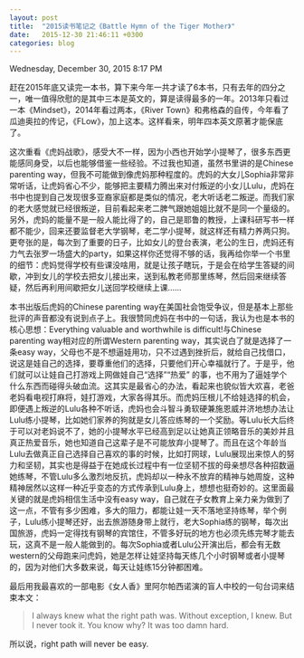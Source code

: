 ```yaml
---
layout: post
title:  "2015读书笔记之《Battle Hymn of the Tiger Mother》"
date:   2015-12-30 21:46:11 +0300
categories: blog
---
```

Wednesday, December 30, 2015 8:17 PM

赶在2015年底又读完一本书，算下来今年一共才读了6本书，只有去年的四分之一，唯一值得欣慰的是其中三本是英文的，算是读得最多的一年。2013年只看过一本《Mindset》，2014年看过两本，《River Town》和弗格森的自传，今年看了瓜迪奥拉的传记，《FLow》，加上这本。这样看来，明年四本英文原著才能保底了。

这次重看《虎妈战歌》，感受大不一样，因为小西也开始学小提琴了，很多东西更能感同身受，以后也能够借鉴一些经验。不过我也知道，虽然书里讲的是Chinese parenting way，但我不可能做到像虎妈那种程度的。虎妈的大女儿Sophia非常非常听话，让虎妈省心不少，能够把主要精力腾出来对付叛逆的小女儿Lulu，虎妈在书中也提到自己发现很多亚裔家庭都是类似的情况，老大听话老二叛逆。而我们家的老大感觉就已经很叛逆，目前看起来老二脾气跟她姐姐比就不是同一个量级的。另外，虎妈的能量不是一般人能比得了的，自己是耶鲁的教授，上课科研写书一样都不能少，回来还要监督老大学钢琴，老二学小提琴，就这样还有精力养两只狗。更夸张的是，每次到了重要的日子，比如女儿的登台表演，老公的生日，虎妈还有力气去张罗一场盛大的party，如果这样你还觉得不够的话，我再给你举一个书里的细节：虎妈觉得学校有些课没啥用，就是让孩子瞎玩，于是会在给学生答疑的间歇，冲到女儿的学校去把女儿接出来，送到私教老师那里练琴，然后回来继续答疑，然后再利用间歇把女儿送回学校继续上课……

本书出版后虎妈的Chinese parenting way在美国社会饱受争议，但是基本上那些批评的声音都没有说到点子上。我很赞同虎妈在书中的一句话，我认为也是本书的核心思想：Everything valuable and worthwhile is difficult!与Chinese parenting way相对应的所谓Western parenting way，其实说白了就是选择了一条easy way，父母也不是不想逼娃用功，只不过遇到挫折后，就给自己找借口，说这是娃自己的选择，要尊重他们的选择，只要他们开心幸福就行了。于是乎，他们就可以让娃自己打游戏上网做娃自己“选择”“热爱” 的事，也不用为了逼娃学个什么东西而碰得头破血流。这其实是最省心的办法，看起来也貌似皆大欢喜，老爸老妈看电视打麻将，娃打游戏，大家各得其乐。而虎妈压根儿不给娃选择的机会，即便遇上叛逆的Lulu各种不听话，虎妈也会斗智斗勇软硬兼施恩威并济地想办法让Lulu练小提琴，比如她们家养的狗就是女儿答应练琴的一个奖励。等Lulu长大后终于可以对老妈说不了，她的小提琴水平已经高到足以让她真正领略音乐的美妙并且真正热爱音乐，她也知道自己这辈子是不可能放弃小提琴了。而且在这个年龄当Lulu去做真正自己选择自己喜欢的事的时候，比如打网球，Lulu展现出来惊人的努力和坚韧，其实也是得益于在她成长过程中有一位坚韧不拔的母亲想尽各种招数逼她练琴，不管Lulu多么激烈地反抗，虎妈却以一种永不放弃的精神与她周旋，这种精神居然以这样一种近乎变态的方式传承到Lulu身上，想想也挺奇妙的。这里面最关键的就是虎妈相信生活中没有easy way，自己就在子女教育上亲力亲为做到了这一点，不管有多少困难，多大的阻力，都能让娃一天不落地坚持练琴，举个例子，Lulu练小提琴还好，出去旅游随身带上就行，老大Sophia练的钢琴，每次出国旅游，虎妈一定得找有钢琴的宾馆住，不管多好玩的地方也必须先练完琴才能去玩，这真不是一般人能做到的。每次Sophia或者Lulu公开演出后，都会有无数western的父母跑来问虎妈，她是怎样让娃坚持每天练几个小时钢琴或者小提琴的，因为对他们大多数来说，每天让娃练15分钟都困难。

最后用我最喜欢的一部电影《女人香》里阿尔帕西诺演的盲人中校的一句台词来结束本文：

>I always knew what the right path was. Without exception, I knew. But I never took it. You know why? It was too damn hard.

所以说，right path will never be easy.
